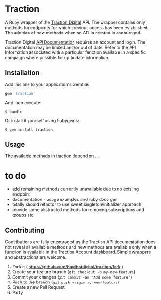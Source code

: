 # Traction

A Ruby wrapper of the <a href="https://tractiondigital.com/" target="_blank">Traction Digital</a> API. The wrapper contains only methods for endpoints for which previous access has been established. The addition of new methods when an API is created is encouraged.

Traction Digital <a href="https://int.tractionplatform.com/traction/help/int/webframe.html?Dynamic_API.html" target="_blank">API Documentation</a> requires an account and login. The documentation may be limited and/or out of date. Refer to the API Information associated with a particular function available in a specific campaign where possible for up to date information.

## Installation

Add this line to your application's Gemfile:

```ruby
gem 'traction'
```

And then execute:

    $ bundle

Or install it yourself using Rubygems:

    $ gem install traction

## Usage

The available methods in traction depend on ...


# to do
- add remaining methods currently unavailable due to no existing endpoint
- documentation - usage examples and ruby docs gen
- totally should refactor to use sweet singleton/initializer approach
- provide some abstracted methods for removing subscriptions and groups etc

## Contributing

Contributions are fully encouraged as the Traction API documentation does not reveal all available methods and new methods are available only when a function is available in the Traction Account dashboard. Simple wrappers and abstractions are welcome.

1. Fork it ( https://github.com/hardhatdigital/traction/fork )
2. Create your feature branch (`git checkout -b my-new-feature`)
3. Commit your changes (`git commit -am 'Add some feature'`)
4. Push to the branch (`git push origin my-new-feature`)
5. Create a new Pull Request
6. Party
